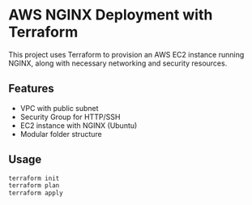 # AWS NGINX Deployment with Terraform

This project uses Terraform to provision an AWS EC2 instance running NGINX, along with necessary networking and security resources.

## Features

- VPC with public subnet
- Security Group for HTTP/SSH
- EC2 instance with NGINX (Ubuntu)
- Modular folder structure

## Usage

```bash
terraform init
terraform plan
terraform apply


